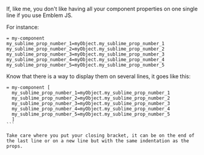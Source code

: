 If, like me, you don't like having all your component properties on one single line if you use Emblem JS.

For instance:

```
= my-component my_sublime_prop_number_1=myObject.my_sublime_prop_number_1 my_sublime_prop_number_2=myObject.my_sublime_prop_number_2 my_sublime_prop_number_3=myObject.my_sublime_prop_number_3 my_sublime_prop_number_4=myObject.my_sublime_prop_number_4 my_sublime_prop_number_5=myObject.my_sublime_prop_number_5
```

Know that there is a way to display them on several lines, it goes like this:

````
= my-component [
  my_sublime_prop_number_1=myObject.my_sublime_prop_number_1
  my_sublime_prop_number_2=myObject.my_sublime_prop_number_2
  my_sublime_prop_number_3=myObject.my_sublime_prop_number_3
  my_sublime_prop_number_4=myObject.my_sublime_prop_number_4
  my_sublime_prop_number_5=myObject.my_sublime_prop_number_5
  ]
```

Take care where you put your closing bracket, it can be on the end of the last line or on a new line but with the same indentation as the props.
